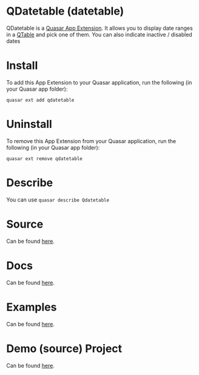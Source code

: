 QDatetable (datetable)
===

QDatetable is a [Quasar App Extension](https://quasar.dev/app-extensions/introduction). It allows you to display date ranges in a [QTable](https://quasar.dev/vue-components/table#QTable-API) and pick one of them.
You can also indicate inactive / disabled dates

# Install

To add this App Extension to your Quasar application, run the following (in your Quasar app folder):

```
quasar ext add qdatetable
```

# Uninstall

To remove this App Extension from your Quasar application, run the following (in your Quasar app folder):

```
quasar ext remove qdatetable
```

# Describe

You can use `quasar describe Qdatetable`

# Source

Can be found [here](https://github.com/ewol123/app-extension-qdatetable/).

# Docs

Can be found [here](https://qdatetable.now.sh).

# Examples

Can be found [here](https://qdatetable.now.sh).

# Demo (source) Project

Can be found [here](https://github.com/ewol123/app-extension-qdatetable/tree/master/demo).
